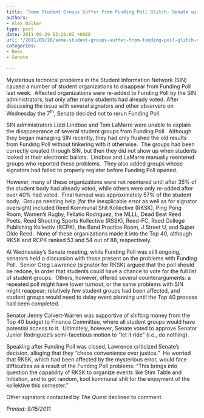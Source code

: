 ```yaml
---
title: 'Some Student Groups Suffer From Funding Poll Glitch: Senate will “let it ride”'
authors:
- Alex Walker
type: post
date: 2011-09-29 03:20:02 +0000
url: "/2011/09/28/some-student-groups-suffer-from-funding-poll-glitch-senate-will-let-it-ride/"
categories:
- News
- Senate

---
```

Mysterious technical problems in the Student Information Network (SIN) caused a number of student organizations to disappear from Funding Poll last week.  Affected organizations were re-added to Funding Poll by the SIN administrators, but only after many students had already voted. After discussing the issue with several signators and other observers on Wednesday the 7<sup>th</sup>, Senate decided not to rerun Funding Poll.

SIN administrators Lizzi Lindboe and Tom LaMarre were unable to explain the disappearance of several student groups from Funding Poll.  Although they began managing SIN recently, they had only flushed the old results from Funding Poll without tinkering with it otherwise.  The groups had been correctly created through SIN, but then they did not show up when students looked at their electronic ballots.  Lindboe and LaMarre manually reentered groups who reported these problems.  They also added groups whose signators had failed to properly register before Funding Poll opened.

However, many of these organizations were not reentered until after 35% of the student body had already voted, while others were only re-added after over 40% had voted.  Final turnout was approximately 57% of the student body.  Groups needing help (for the inexplicable error as well as for signator oversight) included Reed Kommunal Shit Kollective (RKSK), Ping Pong Room, Women’s Rugby, Fellatio Rodriguez, the MLLL, Dead Beat Reed Poets, Reed Shooting Sports Kollective (RSSK), Reed-FC, Reed College Publishing Kollectiv (RCPK), the Band Practice Room, J Street U, and Super Olde Reed.  None of these organizations made it into the Top 40, although RKSK and RCPK ranked 53 and 54 out of 88, respectively.

At Wednesday’s Senate meeting, while Funding Poll was still ongoing, senators held a discussion with those present on the problems with Funding Poll.  Senior Greg Lawrence (signator for RKSK) argued that the poll should be redone, in order that students could have a chance to vote for the full list of student groups.  Others, however, offered several counterarguments: a repeated poll might have lower turnout, or the same problems with SIN might reappear; relatively few student groups had been affected, and student groups would need to delay event planning until the Top 40 process had been completed.

Senator Jenny Calvert-Warren was supportive of shifting money from the Top 40 budget to Finance Committee, where all student groups would have potential access to it.  Ultimately, however, Senate voted to approve Senator Junior Rodriguez’s semi-facetious motion to “let it ride” (i.e., do nothing).

Speaking after Funding Poll was closed, Lawrence criticized Senate’s decision, alleging that they “chose convenience over justice.”  He worried that RKSK, which had been affected by the mysterious error, would face difficulties as a result of the Funding Poll problems: “This brings into question the capability of RKSK to organize events like Stim Table and Initiation, and to get random, kool kommunal shit for the enjoyment of the kollektive this semester.”

Other signators contacted by _The Quest_ declined to comment.

_Printed: 9/15/2011_